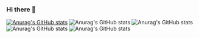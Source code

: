 ### Hi there 👋

[![Anurag's GitHub stats](https://github-readme-stats.vercel.app/api?username=qinianqing)](https://github.com/qinianqing/github-readme-stats)
![Anurag's GitHub stats](https://github-readme-stats.vercel.app/api?username=qinianqing&hide=contribs,prs)
![Anurag's GitHub stats](https://github-readme-stats.vercel.app/api?username=qinianqing&count_private=true)
![Anurag's GitHub stats](https://github-readme-stats.vercel.app/api?username=qinianqing&show_icons=true)
![Anurag's GitHub stats](https://github-readme-stats.vercel.app/api?username=qinianqing&show_icons=true&theme=radical)
